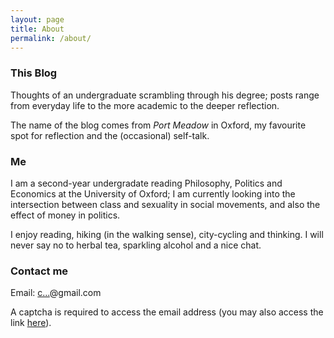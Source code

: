 ```yaml
---
layout: page
title: About
permalink: /about/
---
```


### This Blog
Thoughts of an undergraduate scrambling through his degree; posts range from everyday life to the more academic to the deeper reflection.

The name of the blog comes from *Port Meadow* in Oxford, my favourite spot for reflection and the (occasional) self-talk.

### Me
I am a second-year undergradate reading Philosophy, Politics and Economics at the University of Oxford; I am currently looking into the intersection between class and sexuality in social movements, and also the effect of money in politics.

I enjoy reading, hiking (in the walking sense), city-cycling and thinking. I will never say no to herbal tea, sparkling alcohol and a nice chat.

### Contact me
Email: <a href="http://www.google.com/recaptcha/mailhide/d?k=01QMcKHIN42J9i0PaJ5c9d0w==&amp;c=LBEI5AR21Wzq-To12c5JdnK_snSoELPY3Cd_nbKfFlQ=" onclick="window.open('http://www.google.com/recaptcha/mailhide/d?k\x3d01QMcKHIN42J9i0PaJ5c9d0w\x3d\x3d\x26c\x3dLBEI5AR21Wzq-To12c5JdnK_snSoELPY3Cd_nbKfFlQ\x3d', '', 'toolbar=0,scrollbars=0,location=0,statusbar=0,menubar=0,resizable=0,width=500,height=300'); return false;" title="Reveal this e-mail address">c...</a>@gmail.com

A captcha is required to access the email address (you may also access the link [here](http://www.google.com/recaptcha/mailhide/d?k=01QMcKHIN42J9i0PaJ5c9d0w==&amp;c=LBEI5AR21Wzq-To12c5JdnK_snSoELPY3Cd_nbKfFlQ=)).
